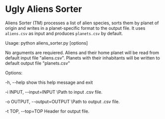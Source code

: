 Ugly Aliens Sorter
====================

Aliens Sorter (TM) processes a list of alien species, sorts them by 
planet of origin and writes in a planet-specific format to the output file.
It uses ```aliens.csv``` as input and produces ```planets.csv``` by default.


Usage: python aliens_sorter.py [options]

No arguments are requiered. Aliens and their home planet will be read 
from default input file "aliens.csv". Planets with their inhabitants 
will be written to default output file "planets.csv"

       
Options:

  -h, --help            show this help message and exit
  
  -i INPUT, --input=INPUT 
                        \Path to input .csv file.
                        
  -o OUTPUT, --output=OUTPUT 
                        \Path to output .csv file.
                        
  -t TOP, --top=TOP     Header for output file.
